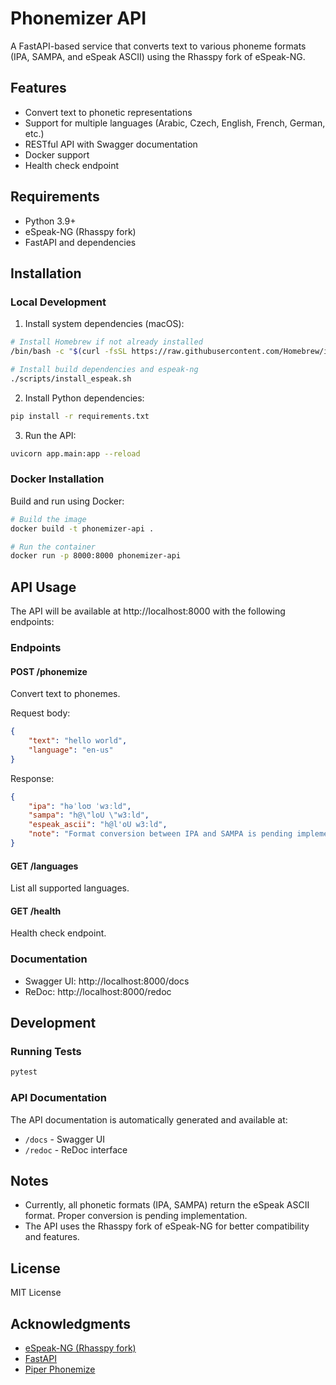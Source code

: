 # Phonemizer API

A FastAPI-based service that converts text to various phoneme formats (IPA, SAMPA, and eSpeak ASCII) using the Rhasspy fork of eSpeak-NG.

## Features

- Convert text to phonetic representations
- Support for multiple languages (Arabic, Czech, English, French, German, etc.)
- RESTful API with Swagger documentation
- Docker support
- Health check endpoint

## Requirements

- Python 3.9+
- eSpeak-NG (Rhasspy fork)
- FastAPI and dependencies

## Installation

### Local Development

1. Install system dependencies (macOS):
```bash
# Install Homebrew if not already installed
/bin/bash -c "$(curl -fsSL https://raw.githubusercontent.com/Homebrew/install/HEAD/install.sh)"

# Install build dependencies and espeak-ng
./scripts/install_espeak.sh
```

2. Install Python dependencies:
```bash
pip install -r requirements.txt
```

3. Run the API:
```bash
uvicorn app.main:app --reload
```

### Docker Installation

Build and run using Docker:

```bash
# Build the image
docker build -t phonemizer-api .

# Run the container
docker run -p 8000:8000 phonemizer-api
```

## API Usage

The API will be available at http://localhost:8000 with the following endpoints:

### Endpoints

#### POST /phonemize
Convert text to phonemes.

Request body:
```json
{
    "text": "hello world",
    "language": "en-us"
}
```

Response:
```json
{
    "ipa": "həˈloʊ ˈwɜːld",
    "sampa": "h@\"loU \"w3:ld",
    "espeak_ascii": "h@l'oU w3:ld",
    "note": "Format conversion between IPA and SAMPA is pending implementation"
}
```

#### GET /languages
List all supported languages.

#### GET /health
Health check endpoint.

### Documentation

- Swagger UI: http://localhost:8000/docs
- ReDoc: http://localhost:8000/redoc

## Development

### Running Tests

```bash
pytest
```

### API Documentation

The API documentation is automatically generated and available at:
- `/docs` - Swagger UI
- `/redoc` - ReDoc interface

## Notes

- Currently, all phonetic formats (IPA, SAMPA) return the eSpeak ASCII format. Proper conversion is pending implementation.
- The API uses the Rhasspy fork of eSpeak-NG for better compatibility and features.

## License

MIT License

## Acknowledgments

- [eSpeak-NG (Rhasspy fork)](https://github.com/rhasspy/espeak-ng)
- [FastAPI](https://fastapi.tiangolo.com/)
- [Piper Phonemize](https://github.com/rhasspy/piper-phonemize) 